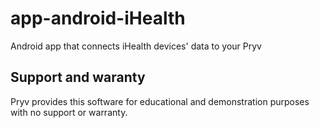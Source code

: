 # app-android-iHealth
Android app that connects iHealth devices' data to your Pryv

## Support and waranty

Pryv provides this software for educational and demonstration purposes with no support or warranty.
